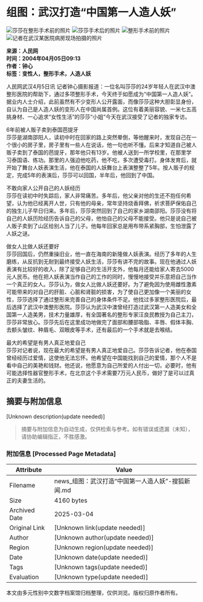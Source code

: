 # 组图：武汉打造“中国第一人造人妖”

![莎莎在整形手术前的照片](https://photo.sohu.com/2004/04/05/14/Img219741468.jpg)
![莎莎手术后的照片](https://photo.sohu.com/2004/04/05/14/Img219741469.jpg)
![整形手术前的照片](https://photo.sohu.com/2004/04/05/14/Img219741471.jpg)
![记者在武汉某医院病房现场拍摄的照片](https://photo.sohu.com/2004/04/05/14/Img219741467.jpg)

**来源：人民网  
时间：2004年04月05日09:13**  
**作者：钟心**  
**标签：变性人，整形手术，人造人妖**  

人民网武汉4月5日讯 记者钟心摄影报道：一位名叫莎莎的24岁年轻人在武汉中澳整形医院的帮助下，通过多项整形手术，今天终于如愿成为“中国第一人造人妖”。据业内人士介绍，此前虽然有不少变形人公开露面，而像莎莎这种大胆彰显身份，自认为自己是人造人妖的变形人在中国尚属首例。这位有着美丽容貌、一米七五高挑身材、一心追求“女性生活”的莎莎“小姐”今天在武汉接受了记者的独家专访。 

6年前被人贩子卖到泰国芭提牙  
莎莎是湖南邵阳人，读初中时在回家的路上突然晕倒，等他醒来时，发现自己在一个很小的房子里，房子里有一些人在说话，他一句也听不懂。后来才知道自己被人贩子卖到了泰国的芭提牙，那年他只有13岁。他被人送到一所学校里，在那里学习泰国语、练功。那里的人强迫他吃药，他不吃，多次遭受毒打。身体发育后，就开始了舞台人妖表演生活，他在泰国的人妖舞台上表演整整了5年。按人贩子的规定，完成5年的表演后，莎莎可以回国，半年后，他回到了中国。 

不敢向家人公开自己的人妖经历  
莎莎在读初中时失踪后，家人非常痛苦。多年后，他父亲对他的生还不抱任何希望，认为他已经离开人世，只有他的母亲，常年坚持烧香拜佛，祈求菩萨保佑自己的独生儿子早日归来。多年后，莎莎突然回到了自己的家乡湖南邵阳。莎莎没有将自己的人妖历险经历告诉自己的父母，他怕自己的父母不能接受。他只是说自己被人贩子卖到了山区给别人当了儿子。他每年回家总是用布带系紧胸部，生怕泄露了人妖之谜。 

做女人比做人妖还要好  
莎莎回国后，仍然重操旧业，他一直在海南的新隆做人妖表演。经历了多年的人生磨练，从反抗到无耐到最终接受人妖生活，莎莎有讲不完的故事。现在他通过人妖表演有比较好的收入，除了足够自己的生活开支外，他每月还能给家人寄去5000元人民币。他在把人妖表演当作自己的工作的同时，慢慢地接受并乐意把自己当作一个真正的女人。莎莎认为，做女人比做人妖还要好。为了避免因为使用雌性激素可能带来的对自己的肝脏、心脏和肾脏的损害，为了使自己更加像一个美丽的女性，莎莎选择了通过整形来完善自己的身体条件不足。他找过多家整形医院后，最后选择了武汉中澳整形医院。莎莎认为武汉中澳曾经打造过武汉第一人造美女和全国第一人造美男，技术力量雄厚，有全国著名的整形专家汪良民教授为自己主刀，莎莎非常放心。莎莎先后在这里成功地做完了面部和腰部吸脂、丰唇、假体丰胸、去额头皱纹、种眉毛、双眼皮等手术，还有最后的一个手术就是去喉结。 

最大的希望是有男人真正地爱自己  
莎莎对记者说，现在最大的希望是有男人真正地爱自己。莎莎告诉记者，他在泰国曾经经历过爱情，这使他无法忘怀。他希望在中国能找到自己的爱情，那个人不是看中自己的美艳和钱财。他还说，他愿意为自己所爱的人付出一切，必要时，他有可能选择性器官整形手术，在北京这个手术需要7万元人民币，做好了是可以过真正的夫妻生活的。
<!-- tcd_original_link http://news.sohu.com/2004/04/05/14/news219741466.shtml -->


## 摘要与附加信息

<!-- tcd_abstract -->
[Unknown description(update needed)]
<!-- tcd_abstract_end -->

> 摘要与附加信息为自动生成，仅供检索与参考。如有错误或遗漏（未知），请协助编辑指正，不胜感激。

### 附加信息 [Processed Page Metadata]

| Attribute       | Value                                  |
|-----------------|----------------------------------------|
| Filename        | news_组图：武汉打造“中国第一人造人妖”-搜狐新闻.md                             |
| Size            | 4160 bytes                           |
| Archived Date   | 2025-03-04                             |
| Original Link   | [Unknown link(update needed)]                       |
| Author          | [Unknown author(update needed)]                               |
| Region          | [Unknown region(update needed)]                               |
| Date            | [Unknown date(update needed)]                                 |
| Tags            | [Unknown tags(update needed)]                                 |
| Evaluation            | [Unknown type(update needed)]                                 |
<!-- tcd_table_end -->

本文由多元性别中文数字档案馆归档整理，仅供浏览。版权归原作者所有。
